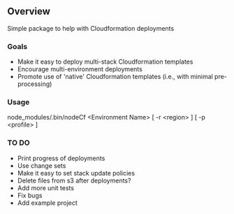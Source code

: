 ## Overview
Simple package to help with Cloudformation deployments

### Goals
* Make it easy to deploy multi-stack Cloudformation templates
* Encourage multi-environment deployments
* Promote use of 'native' Cloudformation templates (i.e., with minimal pre-processing)

### Usage
node_modules/.bin/nodeCf \<Environment Name\> [ -r \<region\> ] [ -p \<profile\> ]

### TO DO
* Print progress of deployments
* Use change sets
* Make it easy to set stack update policies
* Delete files from s3 after deployments?
* Add more unit tests
* Fix bugs
* Add example project
